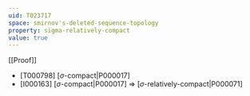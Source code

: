 ```yaml
---
uid: T023717
space: smirnov's-deleted-sequence-topology
property: sigma-relatively-compact
value: true
---
```

[[Proof]]

* [T000798] [$\sigma$-compact|P000017]
* [I000163] [$\sigma$-compact|P000017] => [$\sigma$-relatively-compact|P000071]


